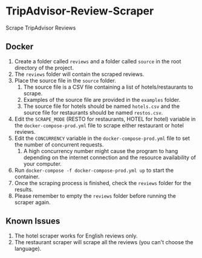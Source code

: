 # TripAdvisor-Review-Scraper
Scrape TripAdvisor Reviews

## Docker
1. Create a folder called `reviews` and a folder called `source` in the root directory of the project.
2. The `reviews` folder will contain the scraped reviews.
3. Place the source file in the `source` folder.
   1. The source file is a CSV file containing a list of hotels/restaurants to scrape.
   2. Examples of the source file are provided in the `examples` folder.
   3. The source file for hotels should be named `hotels.csv` and the source file for restaurants should be named `restos.csv`.
4. Edit the `SCRAPE_MODE` (RESTO for restaurants, HOTEL for hotel) variable in the `docker-compose-prod.yml` file to scrape either restaurant or hotel reviews.
5. Edit the `CONCURRENCY` variable in the `docker-compose-prod.yml` file to set the number of concurrent requests.
   1. A high concurrency number might cause the program to hang depending on the internet connection and the resource availability of your computer.
6. Run `docker-compose -f docker-compose-prod.yml up` to start the container.
7. Once the scraping process is finished, check the `reviews` folder for the results.
8. Please remember to empty the `reviews` folder before running the scraper again.

## Known Issues
1. The hotel scraper works for English reviews only.
2. The restaurant scraper will scrape all the reviews (you can't choose the language).